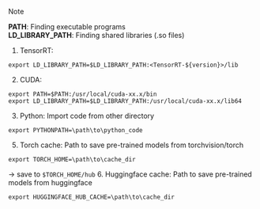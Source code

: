 > [!NOTE]
> **PATH**: Finding executable programs <br>
> **LD_LIBRARY_PATH**: Finding shared libraries (.so files)
1. TensorRT:
```
export LD_LIBRARY_PATH=$LD_LIBRARY_PATH:<TensorRT-${version}>/lib
```
2. CUDA:
```
export PATH=$PATH:/usr/local/cuda-xx.x/bin
export LD_LIBRARY_PATH=$LD_LIBRARY_PATH:/usr/local/cuda-xx.x/lib64
```
3. Python: Import code from other directory
```
export PYTHONPATH=\path\to\python_code
```
5. Torch cache: Path to save pre-trained models from torchvision/torch <br>
```
export TORCH_HOME=\path\to\cache_dir
```
&rarr; save to `$TORCH_HOME/hub`
6. Huggingface cache: Path to save pre-trained models from huggingface <br>
```
export HUGGINGFACE_HUB_CACHE=\path\to\cache_dir
```
